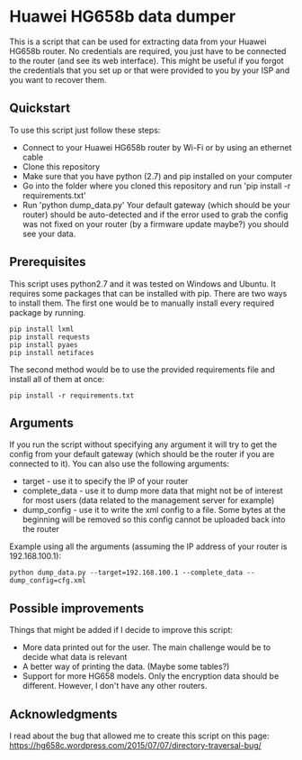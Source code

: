 # Huawei HG658b data dumper

This is a script that can be used for extracting data from your Huawei HG658b router.
No credentials are required, you just have to be connected to the router (and see its web interface).
This might be useful if you forgot the credentials that you set up or that were provided to you by your ISP and you want to recover them.

## Quickstart

To use this script just follow these steps:
* Connect to your Huawei HG658b router by Wi-Fi or by using an ethernet cable
* Clone this repository
* Make sure that you have python (2.7) and pip installed on your computer
* Go into the folder where you cloned this repository and run 'pip install -r requirements.txt'
* Run 'python dump_data.py'
Your default gateway (which should be your router) should be auto-detected and if the error used to grab the config was not fixed on your router (by a firmware update maybe?) you should see your data.

## Prerequisites

This script uses python2.7 and it was tested on Windows and Ubuntu.
It requires some packages that can be installed with pip. There are two ways to install them.
The first one would be to manually install every required package by running.
```
pip install lxml
pip install requests
pip install pyaes
pip install netifaces
```
The second method would be to use the provided requirements file and install all of them at once:
```
pip install -r requirements.txt
```

## Arguments

If you run the script without specifying any argument it will try to get the config from your default gateway (which should be the router if you are connected to it).
You can also use the following arguments:
* target - use it to specify the IP of your router
* complete_data - use it to dump more data that might not be of interest for most users (data related to the management server for example)
* dump_config - use it to write the xml config to a file. Some bytes at the beginning will be removed so this config cannot be uploaded back into the router

Example using all the arguments (assuming the IP address of your router is 192.168.100.1):
```
python dump_data.py --target=192.168.100.1 --complete_data --dump_config=cfg.xml
```

## Possible improvements

Things that might be added if I decide to improve this script:
* More data printed out for the user. The main challenge would be to decide what data is relevant
* A better way of printing the data. (Maybe some tables?)
* Support for more HG658 models. Only the encryption data should be different. However, I don't have any other routers.

## Acknowledgments

I read about the bug that allowed me to create this script on this page: https://hg658c.wordpress.com/2015/07/07/directory-traversal-bug/